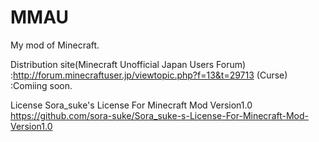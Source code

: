 ﻿# MMAU
My mod of Minecraft.

Distribution site(Minecraft Unofficial Japan Users Forum) :http://forum.minecraftuser.jp/viewtopic.php?f=13&t=29713
  (Curse) :Comiing soon.

License
﻿Sora_suke's License For Minecraft Mod Version1.0
https://github.com/sora-suke/Sora_suke-s-License-For-Minecraft-Mod-Version1.0